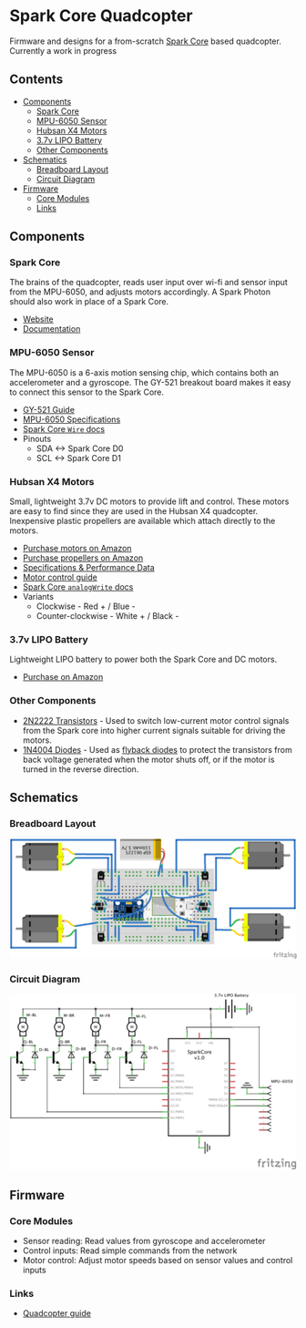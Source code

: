 Spark Core Quadcopter
=====================

Firmware and designs for a from-scratch [Spark Core](http://spark.io) based quadcopter. Currently a work in progress


Contents
--------

-   [Components](#components)
    -   [Spark Core](#spark-core)
    -   [MPU-6050 Sensor](#mpu6050-sensor)
    -   [Hubsan X4 Motors](#hubsan-x4-motors)
    -   [3.7v LIPO Battery](#37v-lipo-battery)
    -   [Other Components](#other-components)
-   [Schematics](#schematics)
    -   [Breadboard Layout](#breadboard-layout)
    -   [Circuit Diagram](#circuit-diagram)
-   [Firmware](#firmware)
    -   [Core Modules](#core-modules)
    -   [Links](#links)


Components
----------

### Spark Core

The brains of the quadcopter, reads user input over wi-fi and sensor input from the MPU-6050, and adjusts motors accordingly. A Spark Photon should also work in place of a Spark Core.

-   [Website](http://spark.io)
-   [Documentation](http://spark.io/firmware)


### MPU-6050 Sensor

The MPU-6050 is a 6-axis motion sensing chip, which contains both an accelerometer and a gyroscope. The GY-521 breakout board makes it easy to connect this sensor to the Spark Core.

-   [GY-521 Guide](http://playground.arduino.cc/Main/MPU-6050)
-   [MPU-6050 Specifications](http://www.invensense.com/mems/gyro/documents/PS-MPU-6000A-00v3.4.pdf)
-   [Spark Core `Wire` docs](http://docs.spark.io/firmware/#communication-wire)
-   Pinouts
    -   SDA <-> Spark Core D0
    -   SCL <-> Spark Core D1


### Hubsan X4 Motors

Small, lightweight 3.7v DC motors to provide lift and control. These motors are easy to find since they are used in the Hubsan X4 quadcopter. Inexpensive plastic propellers are available which attach directly to the motors.

-   [Purchase motors on Amazon](http://www.amazon.com/Hubsan-Mini-Quadcopter-Spare-Motor/dp/B00B3RO0GE)
-   [Purchase propellers on Amazon](http://www.amazon.com/gp/product/B00GZHI75C)
-   [Specifications & Performance Data](http://www.rcgroups.com/forums/showthread.php?t=2009496)
-   [Motor control guide](https://itp.nyu.edu/physcomp/labs/motors-and-transistors/using-a-transistor-to-control-high-current-loads-with-an-arduino)
-   [Spark Core `analogWrite` docs](http://docs.spark.io/firmware/#i-o-analogwrite)
-   Variants
    -   Clockwise - Red + / Blue -
    -   Counter-clockwise - White + / Black -


### 3.7v LIPO Battery

Lightweight LIPO battery to power both the Spark Core and DC motors.

-   [Purchase on Amazon](http://www.amazon.com/gp/product/B00HS5Y6G4/)


### Other Components

-   [2N2222 Transistors](http://en.wikipedia.org/wiki/2N2222) - Used to switch low-current motor control signals from the Spark core into higher current signals suitable for driving the motors.
-   [1N4004 Diodes](http://en.wikipedia.org/wiki/1N4001_and_1N5400_series_diodes) - Used as [flyback diodes](http://en.wikipedia.org/wiki/Flyback_diode) to protect the transistors from back voltage generated when the motor shuts off, or if the motor is turned in the reverse direction.


Schematics
----------

### Breadboard Layout

![Breadboard diagram](schematics/breadboard.png)

### Circuit Diagram

![Circuit schematic](schematics/schematic.png)


Firmware
--------

### Core Modules

-   Sensor reading: Read values from gyroscope and accelerometer
-   Control inputs: Read simple commands from the network
-   Motor control: Adjust motor speeds based on sensor values and control inputs


### Links

-   [Quadcopter guide](https://ghowen.me/build-your-own-quadcopter-autopilot/)
